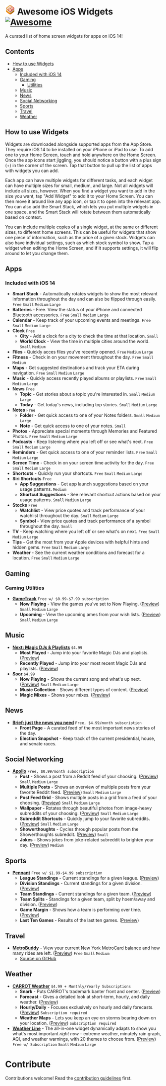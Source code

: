# <img src="Screenshots/_meta/widgetkit.png" width="32" /> Awesome iOS Widgets [![Awesome](https://awesome.re/badge.svg)](https://awesome.re)

A curated list of home screen widgets for apps on iOS 14!

## Contents

- [How to use Widgets](#how-to-use-widgets)
- [Apps](#apps)
  - [Included with iOS 14](#included-with-ios-14)
  - [Gaming](#gaming)
    - [Utilities](#gaming-utilities)
  - [Music](#music)
  - [News](#news)
  - [Social Networking](#social-networking)
  - [Sports](#sports)
  - [Travel](#travel)
  - [Weather](#weather)

## How to use Widgets

Widgets are downloaded alongside supported apps from the App Store. They require iOS 14 to be installed on your iPhone or iPad to use. To add one to your Home Screen, touch and hold anywhere on the Home Screen. Once the app icons start jiggling, you should notice a button with a plus sign (+) in the corner of the screen. Tap that button to pull up the list of apps with widgets you can add.

Each app can have multiple widgets for different tasks, and each widget can have multiple sizes for small, medium, and large. Not all widgets will include all sizes, however. When you find a widget you want to add in the size you want, tap "Add Widget" to add it to your Home Screen. You can then move it around like any app icon, or tap it to open into the relevant app. You can also add the Smart Stack, which lets you put multiple widgets in one space, and the Smart Stack will rotate between them automatically based on context.

You can include multiple copies of a single widget, at the same or different sizes, to different home screens. This can be useful for widgets that show one piece of information, such as the price of a given stock. Widgets can also have individual settings, such as which stock symbol to show. Tap a widget when editing the Home Screen, and if it supports settings, it will flip around to let you change them.

## Apps

### Included with iOS 14

- **Smart Stack** - Automatically rotates widgets to show the most relevant information throughout the day and can also be flipped through easily. `Free` `Small` `Medium` `Large`
- **Batteries** - Free. View the status of your iPhone and connected Bluetooth accessories. `Free` `Small` `Medium` `Large`
- **Calendar** - Keep track of your upcoming events and meetings. `Free` `Small` `Medium` `Large`
- **Clock** `Free`
  - **City** -  Add a clock for a city to check the time at that location. `Small`
  - **World Clock** - View the time in multiple cities around the world. `Small` `Medium`
- **Files** - Quickly acces files you've recently opened. `Free` `Medium` `Large`
- **Fitness** - Check in on your movement throughout the day. `Free` `Small` `Medium`
- **Maps** - Get suggested destinations and track your ETA during navigation. `Free` `Small` `Medium` `Large`
- **Music** - Quickly access recently played albums or playlists. `Free` `Small` `Medium` `Large`
- **News** `Free`
  - **Topic** - Get stories about a topic you're interested in. `Small` `Medium` `Large`
  - **Today** - Get today's news, including top stories. `Small` `Medium` `Large`
- **Notes** `Free`
  - **Folder** - Get quick access to one of your Notes folders. `Small` `Medium` `Large`
  - **Note** - Get quick access to one of your notes. `Small`
- **Photos** - Appreciate special moments through Memories and Featured Photos. `Free` `Small` `Medium` `Large`
- **Podcasts** - Keep listening where you left off or see what's next. `Free` `Small` `Medium` `Large`
- **Reminders** - Get quick access to one of your reminder lists. `Free` `Small` `Medium` `Large`
- **Screen Time** - Check in on your screen time activity for the day. `Free` `Small` `Medium` `Large`
- **Shortcuts** - Quickly run your shortcuts. `Free` `Small` `Medium` `Large`
- **Siri Shortcuts** `Free`
  - **App Suggestions** - Get app launch suggestions based on your usage patterns. `Medium`
  - **Shortcut Suggestions** - See relevant shortcut actions based on your usage patterns. `Small` `Medium` `Large`
- **Stocks** `Free`
  - **Watchlist** - View price quotes and track performance of your watchlist throughout the day. `Small` `Medium` `Large`
  - **Symbol** - View price quotes and track performance of a symbol throughout the day. `Small`
- **TV** - Keep watching where you left off or see what's on next. `Free` `Small` `Medium` `Large`
- **Tips** - Get the most from your Apple devices with helpful hints and hidden gems. `Free` `Small` `Medium` `Large`
- **Weather** - See the current weather conditions and forecast for a location. `Free` `Small` `Medium` `Large`

## Gaming

### Gaming Utilities

- **[GameTrack](https://apps.apple.com/gb/app/gametrack/id1136800740)** `Free w/ $0.99-$7.99 subscription`
  - **Now Playing** - View the games you've set to Now Playing. ([Preview](https://twitter.com/getgametrack/status/1306336127436161024)) `Small` `Medium` `Large`
  - **Upcoming** - View the upcoming ames from your wish lists. ([Preview](https://twitter.com/getgametrack/status/1306336127436161024)) `Small` `Medium` `Large`

## Music

- **[Next: Magic DJs & Playlists](https://apps.apple.com/us/app/id622463230)** `$4.99`
  - **Most Played** - Jump into your favorite Magic DJs and playlists. ([Preview](https://www.instagram.com/p/CFAYMqHJHJv/))
  - **Recently Played** - Jump into your most recent Magic DJs and playlists. ([Preview](https://www.instagram.com/p/CFAYMqHJHJv/))
- **[Soor](https://apps.apple.com/app/id1439731526)** `$4.99`
  - **Now Playing** - Shows the current song and what's up next. ([Preview](Screenshots/Soor/widgets.png)) `Small` `Medium` `Large`
  - **Music Collection** - Shows different types of content.  ([Preview](Screenshots/Soor/widgets.png))
  - **Magic Mixes** - Shows your mixes. ([Preview](Screenshots/Soor/widgets.png))

## News
- **[Brief: just the news you need](https://apps.apple.com/us/app/brief-just-the-news-you-need/id1475186118)** `Free, $4.99/month subscription`
  - **Front Page** - A curated feed of the most important news stories of the day.
  - **Election Snapshot** - Keep track of the current presidential, house, and senate races.

## Social Networking

- **[Apollo](https://itunes.apple.com/app/id979274575)** `Free, $0.99/month subscription`
  - **Post** - Shows a post from a Reddit feed of your choosing. ([Preview](https://twitter.com/ChristianSelig/status/1306344121947299840)) `Small` `Medium` `Large`
  - **Multiple Posts** - Shows an overview of multiple posts from your favorite Reddit feed. ([Preview](https://twitter.com/ChristianSelig/status/1306344121947299840)) `Small` `Medium` `Large`
  - **Post Feed Grid** - Shows multiple posts in a grid from a feed of your choosing. ([Preview](https://twitter.com/ChristianSelig/status/1306344121947299840)) `Small` `Medium` `Large`
  - **Wallpaper** - Rotates through beautiful photos from image-heavy subreddits of your choosing. ([Preview](https://twitter.com/ChristianSelig/status/1306344121947299840)) `Small` `Medium` `Large`
  - **Subreddit Shortcuts** - Quickly jump to your favorite subreddits. ([Preview](https://twitter.com/ChristianSelig/status/1306344121947299840)) `Small` `Medium` `Large`
  - **Showerthoughts** - Cycles through popular posts from the Showerthoughts subreddit. ([Preview](https://twitter.com/ChristianSelig/status/1306344121947299840)) `Small`
  - **Jokes** - Shows jokes from joke-related subreddit to brighten your day. ([Preview](https://twitter.com/ChristianSelig/status/1306344121947299840)) `Medium`

## Sports

- **[Pennant](https://apps.apple.com/us/app/id622463230)** `Free w/ $1.99-$4.99 subscription`
  - **League Standings** - Current standings for a given league. ([Preview](https://twitter.com/PennantApp/status/1306332494434893825))
  - **Division Standings** - Current standings for a given division. ([Preview](https://twitter.com/PennantApp/status/1306332494434893825))
  - **Team Standings** - Current standings for a given team.  ([Preview](https://twitter.com/PennantApp/status/1306332494434893825))
  - **Team Splits** - Standings for a given team, split by hoem/away and division. ([Preview](https://twitter.com/PennantApp/status/1306332494434893825))
  - **Game Margin** - Shows how a team is performing over time. ([Preview](https://twitter.com/PennantApp/status/1306332800967225345))
  - **Last Ten Games** - Results of the last ten games. ([Preview](https://twitter.com/PennantApp/status/1306332800967225345))

## Travel

- **[MetroBuddy](https://apps.apple.com/us/app/id1524065433)** - View your current New York MetroCard balance and how many rides are left. ([Preview](Screenshots/MetroBuddy/widget.png)) `Free`  `Small` `Medium` 
    - [Source on GitHub](https://github.com/alexaubry/metrobuddy)

## Weather

- **[CARROT Weather](https://apps.apple.com/app/id961390574)** `$4.99 + Monthly/Yearly Subscriptions`
  - **Snark** - Puts CARROT's trademark banter front and center. ([Preview](https://twitter.com/CARROT_app/status/1306332591654662146/photo/2))
  - **Forecast** - Gives a detailed look at short-term, hourly, and daily weather. ([Preview](https://twitter.com/CARROT_app/status/1306332591654662146/photo/2))
  - **Hourly/Daily** - Focuses exclusively on hourly and daily forecasts. ([Preview](https://twitter.com/CARROT_app/status/1306332591654662146/photo/2)) `Subscription required`
  - **Weather Maps** - Lets you keep an eye on storms bearing down on your location. ([Preview](https://twitter.com/CARROT_app/status/1306332591654662146/photo/2)) `Subscription required`
- **[Weather Line](https://apps.apple.com/app/apple-store/id715319015)** - The all-in-one widget dynamically adapts to show you what's most important *right now* – extreme weather, minutely rain graph, AQI, and weather warnings, with 20 themes to choose from. ([Preview](Screenshots/Weather%20Line/widgets.png)) `Free w/ Subscription` `Small` `Medium` `Large`

# Contribute

Contributions welcome! Read the [contribution guidelines](contributing.md) first.
